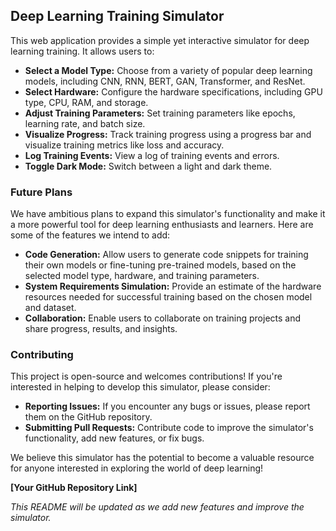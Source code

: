 ## Deep Learning Training Simulator

This web application provides a simple yet interactive simulator for deep learning training. It allows users to:

*   **Select a Model Type:** Choose from a variety of popular deep learning models, including CNN, RNN, BERT, GAN, Transformer, and ResNet.
*   **Select Hardware:**  Configure the hardware specifications, including GPU type, CPU, RAM, and storage.
*   **Adjust Training Parameters:** Set training parameters like epochs, learning rate, and batch size.
*   **Visualize Progress:** Track training progress using a progress bar and visualize training metrics like loss and accuracy.
*   **Log Training Events:** View a log of training events and errors.
*   **Toggle Dark Mode:** Switch between a light and dark theme.

### Future Plans

We have ambitious plans to expand this simulator's functionality and make it a more powerful tool for deep learning enthusiasts and learners. Here are some of the features we intend to add:

*   **Code Generation:** Allow users to generate code snippets for training their own models or fine-tuning pre-trained models, based on the selected model type, hardware, and training parameters.
*   **System Requirements Simulation:**  Provide an estimate of the hardware resources needed for successful training based on the chosen model and dataset.
*   **Collaboration:**  Enable users to collaborate on training projects and share progress, results, and insights.

### Contributing

This project is open-source and welcomes contributions! If you're interested in helping to develop this simulator, please consider:

*   **Reporting Issues:**  If you encounter any bugs or issues, please report them on the GitHub repository.
*   **Submitting Pull Requests:**  Contribute code to improve the simulator's functionality, add new features, or fix bugs.

We believe this simulator has the potential to become a valuable resource for anyone interested in exploring the world of deep learning! 

**[Your GitHub Repository Link]**

*This README will be updated as we add new features and improve the simulator.* 
